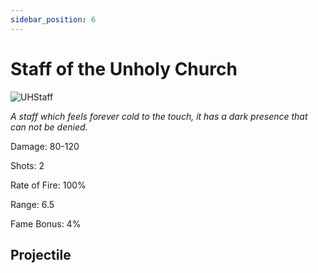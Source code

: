 ```yaml
---
sidebar_position: 6
---
```


# Staff of the Unholy Church

![UHStaff](http://i.imgur.com/2aZfj1r.png)

<i>A staff which feels forever cold to the touch, it has a dark presence that can not be denied.</i>

Damage: 80-120

Shots: 2

Rate of Fire: 100% 

Range: 6.5

Fame Bonus: 4%

## Projectile

